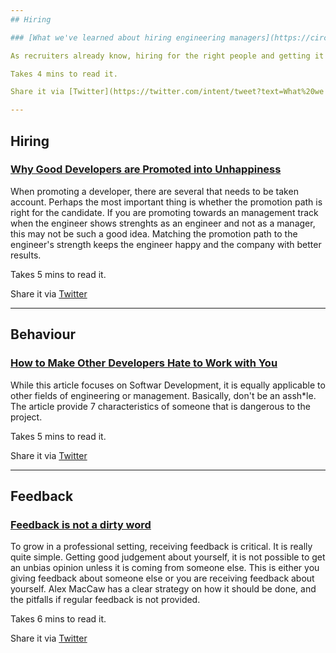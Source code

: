 ```yaml
---
## Hiring

### [What we've learned about hiring engineering managers](https://circleci.com/blog/what-we-ve-learned-about-hiring-engineering-managers/)

As recruiters already know, hiring for the right people and getting it right is hard. However, if you ensure that your hiring processing is targeting the right type of candidates, it should make this a litle bit easier.Hiring engineers and managers are two different process. CircleCI is able to recognise this and was able to alter their hiring process. 

Takes 4 mins to read it.

Share it via [Twitter](https://twitter.com/intent/tweet?text=What%20we've%20learned%20about%20hiring%20engineering%20managers%20https%3A%2F%2Fcircleci.com%2Fblog%2Fwhat-we-ve-learned-about-hiring-engineering-managers%2F%20shared%20via%20%40PrjMgr_weekly)

---
```

## Hiring

### [Why Good Developers are Promoted into Unhappiness](https://robwalling.com/2007/06/27/why-good-developers-are-promoted-into-unhappiness/)

When promoting a developer, there are several that needs to be taken account. Perhaps the most important thing is whether the promotion path is right for the candidate. If you are promoting towards an management track when the engineer shows strenghts as an engineer and not as a manager, this may not be such a good idea. Matching the promotion path to the engineer's strength keeps the engineer happy and the company with better results.

Takes 5 mins to read it.

Share it via [Twitter](https://twitter.com/intent/tweet?text=Why%20Good%20Developers%20are%20Promoted%20into%20Unhappiness%20https%3A%2F%2Frobwalling.com%2F2007%2F06%2F27%2Fwhy-good-developers-are-promoted-into-unhappiness%2F%20shared%20via%20%40PrjMgr_weekly)

---
## Behaviour

### [How to Make Other Developers Hate to Work with You ](https://anaxi.com/blog/2019/02/20/how-to-make-other-developers-hate-to-work-with-you/)

While this article focuses on Softwar Development, it is equally applicable to other fields of engineering or management. Basically, don't be an assh*le. The article provide 7 characteristics of someone that is dangerous to the project.

Takes 5 mins to read it.

Share it via [Twitter](https://twitter.com/intent/tweet?text=How%20to%20Make%20Other%20Developers%20Hate%20to%20Work%20with%20You%20%20https%3A%2F%2Fanaxi.com%2Fblog%2F2019%2F02%2F20%2Fhow-to-make-other-developers-hate-to-work-with-you%2F%20shared%20via%20%40PrjMgr_weekly)

---
## Feedback

### [Feedback is not a dirty word](https://blog.alexmaccaw.com/feedback-is-not-a-dirty-word)

To grow in a professional setting, receiving feedback is critical. It is really quite simple. Getting good judgement about yourself, it is not possible to get an unbias opinion unless it is coming from someone else. This is either you giving feedback about someone else or you are receiving feedback about yourself. Alex MacCaw has a clear strategy on how it should be done, and the pitfalls if regular feedback is not provided.

Takes 6 mins to read it.

Share it via [Twitter](https://twitter.com/intent/tweet?text=Feedback%20is%20not%20a%20dirty%20word%20https%3A%2F%2Fblog.alexmaccaw.com%2Ffeedback-is-not-a-dirty-word%20shared%20via%20%40PrjMgr_weekly)
